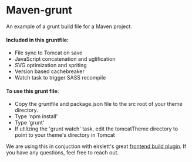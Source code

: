 # Maven-grunt
An example of a grunt build file for a Maven project. 

#### Included in this gruntfile:
* File sync to Tomcat on save
* JavaScript concatenation and uglification
* SVG optimization and spriting
* Version based cachebreaker 
* Watch task to trigger SASS recompile

#### To use this grunt file:
* Copy the gruntfile and package.json file to the src root of your theme directory.
* Type 'npm install'
* Type 'grunt'
* If utilizing the 'grunt watch' task, edit the tomcatTheme directory to point to your theme's directory in Tomcat

We are using this in conjuction with eirslett's great [frontend build plugin](https://github.com/eirslett/frontend-maven-plugin). If you have any questions, feel free to reach out.